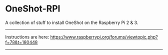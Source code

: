 # OneShot-RPI
A collection of stuff to install OneShot on the Raspberry Pi 2 & 3.
***
Instructions are here: https://www.raspberrypi.org/forums/viewtopic.php?f=78&t=180448
***
